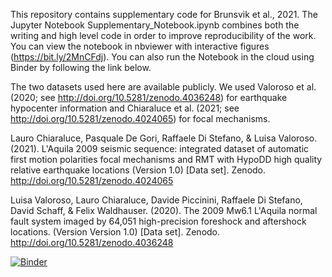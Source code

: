 This repository contains supplementary code for Brunsvik et al., 2021. The Jupyter Notebook Supplementary_Notebook.ipynb combines both the writing and high level code in order to improve reproducibility of the work. You can view the notebook in nbviewer with interactive figures (https://bit.ly/2MnCFdj). You can also run the Notebook in the cloud using Binder by following the link below. 

The two datasets used here are available publicly. We used Valoroso et al. (2020; see http://doi.org/10.5281/zenodo.4036248) for earthquake hypocenter information and Chiaraluce et al. (2021; see http://doi.org/10.5281/zenodo.4024065) for focal mechanisms.

Lauro Chiaraluce, Pasquale De Gori, Raffaele Di Stefano, & Luisa Valoroso. (2021). L'Aquila 2009 seismic sequence: integrated dataset of automatic first motion polarities focal mechanisms and RMT with HypoDD high quality relative earthquake locations (Version 1.0) [Data set]. Zenodo. http://doi.org/10.5281/zenodo.4024065

Luisa Valoroso, Lauro Chiaraluce, Davide Piccinini, Raffaele Di Stefano, David Schaff, & Felix Waldhauser. (2020). The 2009 Mw6.1 L'Aquila normal fault system imaged by 64,051 high-precision foreshock and aftershock locations. (Version Version 1.0) [Data set]. Zenodo. http://doi.org/10.5281/zenodo.4036248

[![Binder](https://mybinder.org/badge_logo.svg)](https://mybinder.org/v2/gh/brennanbrunsvik/Fault-morphology-clustering/master)


